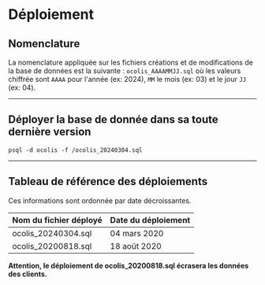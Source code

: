 # Déploiement

## Nomenclature
La nomenclature appliquée sur les fichiers créations et de modifications de la base de données est la suivante : `ocolis_AAAAMMJJ.sql` où les valeurs chiffrée sont `AAAA` pour l'année (ex: 2024), `MM` le mois (ex: 03) et le jour `JJ` (ex: 04).

---

## Déployer la base de donnée dans sa toute dernière version

`psql -d ocolis -f /ocolis_20240304.sql` 

---

## Tableau de référence des déploiements
Ces informations sont ordonnée par date décroissantes.

| Nom du fichier déployé | Date du déploiement |
| ---------------------- | ------------------- |
| ocolis_20240304.sql    | 04 mars 2020        |
| ocolis_20200818.sql    | 18 août 2020        |

**Attention, le déploiement de ocolis_20200818.sql écrasera les données des clients.**